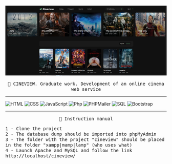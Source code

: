 ![Header](https://github.com/matveysofie/cineview/blob/main/assets/cineview.png)
<p align="center"> 
    <samp>🎥 CINEVIEW. Graduate work. Development of an online cinema web service</samp>
</p>
<hr>

![HTML](https://img.shields.io/badge/-HTML-ececec?style=for-the-badge&logo=python&logoColor=2c3e50)
![CSS](https://img.shields.io/badge/-CSS-787cb4?style=for-the-badge&logo=php&logoColor=000000)
![JavaScript](https://img.shields.io/badge/-JavaScript-d8d7c3?style=for-the-badge&logo=go&logoColor=000000)
![Php](https://img.shields.io/badge/-PHP-00acd7?style=for-the-badge&logo=go&logoColor=000000)
![PHPMailer](https://img.shields.io/badge/-PHPMailer-142d4c?style=for-the-badge)
![SQL](https://img.shields.io/badge/-SQL-2c3e50?style=for-the-badge&logo=mysql&logoColor=fff)
![Bootstrap](https://img.shields.io/badge/-Bootstrap-0e2e3b?style=for-the-badge&logo=Bootstrap&logoColor=fff)

<hr>
<p align="center"> 
    <samp>📓 Instruction manual</samp>
</p>
    <samp>1 - Clone the project</samp><br>
    <samp>2 - The database dump should be imported into phpMyAdmin</samp><br>
    <samp>3 - The folder with the project "cineview" should be placed in the folder "xampp|mamp|lamp" (who uses what)</samp><br>
    <samp>4 - Launch Apache and MySQL and follow the link http://localhost/cineview/</samp>

